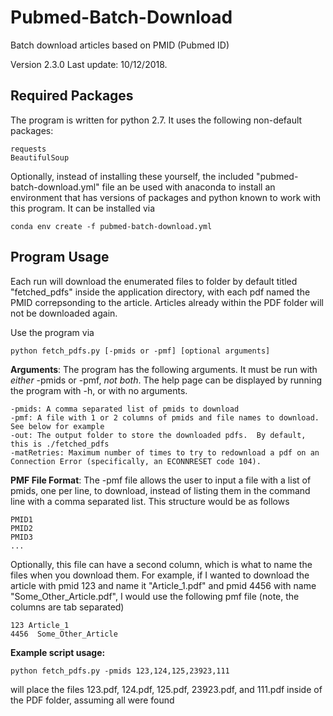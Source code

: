 # Pubmed-Batch-Download

Batch download articles based on PMID (Pubmed ID)

Version 2.3.0  Last update: 10/12/2018.

## Required Packages

The program is written for python 2.7.  It uses the following non-default packages:
```
requests
BeautifulSoup
```

Optionally, instead of installing these yourself, the included "pubmed-batch-download.yml" file an be used with anaconda to install an environment that has versions of packages and python known to work with this program.  It can be installed via
```
conda env create -f pubmed-batch-download.yml
```

## Program Usage

Each run will download the enumerated files to folder by default titled "fetched_pdfs" inside the application directory, with each pdf named the PMID correpsonding to the article.  Articles already within the PDF folder will not be downloaded again.

Use the program via 
```
python fetch_pdfs.py [-pmids or -pmf] [optional arguments]
```

**Arguments**:
The program has the following arguments.  It must be run with *either* -pmids or -pmf, *not both*.  The help page can be displayed by running the program with -h, or with no arguments.
```
-pmids: A comma separated list of pmids to download
-pmf: A file with 1 or 2 columns of pmids and file names to download.  See below for example
-out: The output folder to store the downloaded pdfs.  By default, this is ./fetched_pdfs
-matRetries: Maximum number of times to try to redownload a pdf on an Connection Error (specifically, an ECONNRESET code 104).
```

**PMF File Format**:
The -pmf file allows the user to input a file with a list of pmids, one per line, to download, instead of listing them in the command line with a comma separated list.  This structure would be as follows
```
PMID1
PMID2
PMID3
...
```

Optionally, this file can have a second column, which is what to name the files when you download them.  For example, if I wanted to download the article with pmid 123 and name it "Article_1.pdf" and pmid 4456 with name "Some_Other_Article.pdf", I would use the following pmf file (note, the columns are tab separated)
```
123 Article_1
4456  Some_Other_Article
```

**Example script usage:**

```
python fetch_pdfs.py -pmids 123,124,125,23923,111
```
will place the files 123.pdf, 124.pdf, 125.pdf, 23923.pdf, and 111.pdf inside of the PDF folder, assuming all were found
